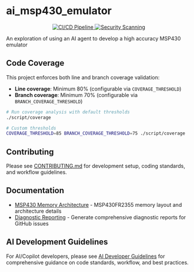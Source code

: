# ai_msp430_emulator

<p align="center">
  <a href="https://github.com/grahame-white/ai_msp430_emulator/actions/workflows/ci.yml">
    <img src="https://github.com/grahame-white/ai_msp430_emulator/actions/workflows/ci.yml/badge.svg" alt="CI/CD Pipeline">
  </a>
  <a href="https://github.com/grahame-white/ai_msp430_emulator/actions/workflows/security.yml">
    <img src="https://github.com/grahame-white/ai_msp430_emulator/actions/workflows/security.yml/badge.svg"
         alt="Security Scanning">
  </a>
</p>

An exploration of using an AI agent to develop a high accuracy MSP430 emulator

## Code Coverage

This project enforces both line and branch coverage validation:

- **Line coverage**: Minimum 80% (configurable via `COVERAGE_THRESHOLD`)
- **Branch coverage**: Minimum 70% (configurable via `BRANCH_COVERAGE_THRESHOLD`)

```bash
# Run coverage analysis with default thresholds
./script/coverage

# Custom thresholds
COVERAGE_THRESHOLD=85 BRANCH_COVERAGE_THRESHOLD=75 ./script/coverage
```

## Contributing

Please see [CONTRIBUTING.md](CONTRIBUTING.md) for development setup, coding standards, and workflow guidelines.

## Documentation

- [MSP430 Memory Architecture](docs/MSP430_MEMORY_ARCHITECTURE.md) - MSP430FR2355 memory layout and architecture details
- [Diagnostic Reporting](docs/DiagnosticReporting.md) - Generate comprehensive diagnostic reports for GitHub issues

## AI Development Guidelines

For AI/Copilot developers, please see [AI Developer Guidelines](.github/copilot-instructions.md) for
comprehensive guidance on code standards, workflow, and best practices.
